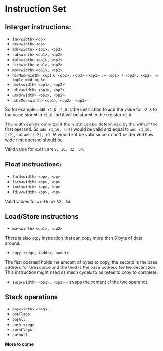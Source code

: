 # Instruction Set

## Interger instructions:

 * `inc<width> <op>`
 * `dec<width> <op>`
 * `add<width> <op1>, <op2>`
 * `sub<width> <op1>, <op2>`
 * `mul<width> <op1>, <op2>`
 * `div<width> <op1>, <op2>`
 * `mod<width> <op1>, <op2>`
 * `divMod<width> <op1>, <op2>, <op3>` - `<op1> := <op1> / <op3>, <op2> := <op1> mod <op3>`
 * `umul<width> <op1>, <op2>`
 * `udiv<width> <op1>, <op2>`
 * `umod<width> <op1>, <op2>`
 * `udivMod<width> <op1>, <op2>, <op3>`
 
So for example `add8 r1_8 r2_8` is the instruction to add the value for `r2_8` to the value stored in `r1_8` and it will be stored in the register `r1_8`.

The width can be ommited if the width can be determined by the with of the first operand. 
So `add r1_16, [r2]` would be valid and equal to `add r1_16, [r2]`, but `add [r2], r1_16` would not be valid since it can't be derived how wide first operand should be.

Valid value for `width` are `8, 16, 32, 64`.
 
## Float instructions:

 * `fadd<width> <op>, <op>`
 * `fsub<width> <op>, <op>`
 * `fmul<width> <op>, <op>`
 * `fdiv<width> <op>, <op>`
 
 Valid values for `width` are `32, 64`.
 
 ## Load/Store instructions
 
  * `mov<width> <op1>, <op2>`

There is also `copy` instruction that can copy more than 8 byte of data around.

 * `copy <reg>, <addr>, <addr>`
 
The first operand holds the amount of bytes to copy, the second is the base address for the source and the third is the base address for the destination. This instruction might need as much cycels to as bytes to copy to complete.

 * `swap<width> <op1>, <op2>` - swaps the content of the two operands

## Stack operations

 * `pop<width> <reg>`
 * `popFlags`
 * `popAll`
 * `push <reg>`
 * `pushFlags`
 * `pushAll`
 
**More to come**
